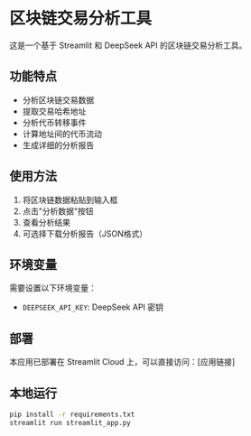 # 区块链交易分析工具

这是一个基于 Streamlit 和 DeepSeek API 的区块链交易分析工具。

## 功能特点

- 分析区块链交易数据
- 提取交易哈希地址
- 分析代币转移事件
- 计算地址间的代币流动
- 生成详细的分析报告

## 使用方法

1. 将区块链数据粘贴到输入框
2. 点击"分析数据"按钮
3. 查看分析结果
4. 可选择下载分析报告（JSON格式）

## 环境变量

需要设置以下环境变量：
- `DEEPSEEK_API_KEY`: DeepSeek API 密钥

## 部署

本应用已部署在 Streamlit Cloud 上，可以直接访问：[应用链接]

## 本地运行

```bash
pip install -r requirements.txt
streamlit run streamlit_app.py
```
